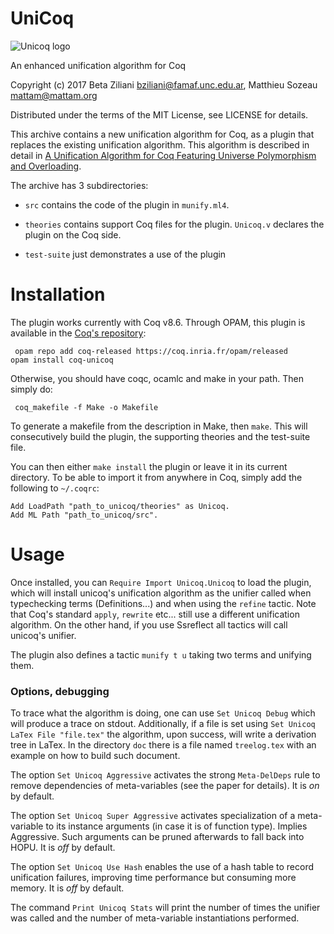 # UniCoq

![Unicoq logo](/doc/unicoq-small.png?raw=true)

An enhanced unification algorithm for Coq

Copyright (c) 2017 Beta Ziliani <bziliani@famaf.unc.edu.ar>,
	           Matthieu Sozeau <mattam@mattam.org>

Distributed under the terms of the MIT License,
see LICENSE for details.

This archive contains a new unification algorithm for Coq, as
a plugin that replaces the existing unification algorithm. This
algorithm is described in detail in
[A Unification Algorithm for Coq Featuring Universe Polymorphism
and Overloading](http://www.mpi-sws.org/~beta/#publications).

The archive has 3 subdirectories:
* `src` contains the code of the plugin in `munify.ml4`.

* `theories` contains support Coq files for the plugin.
  `Unicoq.v` declares the plugin on the Coq side.

* `test-suite` just demonstrates a use of the plugin

Installation
============

The plugin works currently with Coq v8.6. Through OPAM,
this plugin is available in the [Coq's repository](http://coq.io/opam/):
```
 opam repo add coq-released https://coq.inria.fr/opam/released
opam install coq-unicoq
```
Otherwise, you should have coqc, ocamlc and make in your path.
Then simply do:
```
 coq_makefile -f Make -o Makefile
```
To generate a makefile from the description in Make, then `make`.
This will consecutively build the plugin, the supporting
theories and the test-suite file.

You can then either `make install` the plugin or leave it in its
current directory. To be able to import it from anywhere in Coq,
simply add the following to `~/.coqrc`:
```
Add LoadPath "path_to_unicoq/theories" as Unicoq.
Add ML Path "path_to_unicoq/src".
```
# Usage

Once installed, you can `Require Import Unicoq.Unicoq` to load the
plugin, which will install unicoq's unification algorithm as the
unifier called when typechecking terms (Definitions...) and when
using the `refine` tactic. Note that Coq's standard `apply`,
`rewrite` etc... still use a different unification algorithm.
On the other hand, if you use Ssreflect all tactics will call
unicoq's unifier.

The plugin also defines a tactic `munify t u` taking two terms and
unifying them.

### Options, debugging

To trace what the algorithm is doing, one can use `Set Unicoq Debug`
which will produce a trace on stdout. Additionally, if a file is set
using `Set Unicoq LaTex File "file.tex"` the algorithm, upon success,
will write a derivation tree in LaTex. In the directory `doc` there is
a file named `treelog.tex` with an example on how to build such document.

The option `Set Unicoq Aggressive` activates the strong `Meta-DelDeps`
rule to remove dependencies of meta-variables (see the paper for details).
It is _on_ by default.

The option `Set Unicoq Super Aggressive` activates specialization of a
meta-variable to its instance arguments (in case it is of function
type). Implies Aggressive. Such arguments can be pruned afterwards to
fall back into HOPU.
It is _off_ by default.

The option `Set Unicoq Use Hash` enables the use of a hash table to
record unification failures, improving time performance but consuming
more memory.
It is _off_ by default.

The command `Print Unicoq Stats` will print the number of times the
unifier was called and the number of meta-variable instantiations performed.
